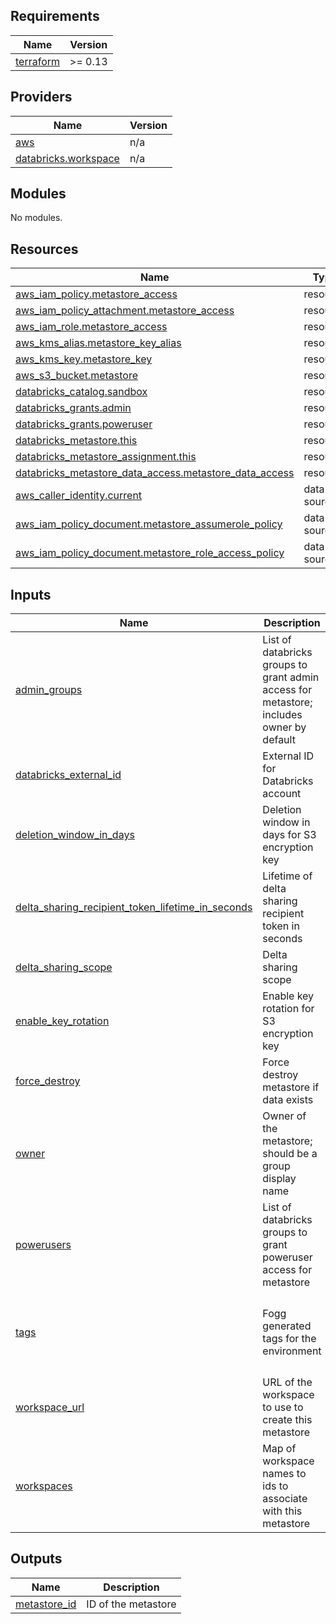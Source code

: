 <!-- START -->
## Requirements

| Name | Version |
|------|---------|
| <a name="requirement_terraform"></a> [terraform](#requirement\_terraform) | >= 0.13 |

## Providers

| Name | Version |
|------|---------|
| <a name="provider_aws"></a> [aws](#provider\_aws) | n/a |
| <a name="provider_databricks.workspace"></a> [databricks.workspace](#provider\_databricks.workspace) | n/a |

## Modules

No modules.

## Resources

| Name | Type |
|------|------|
| [aws_iam_policy.metastore_access](https://registry.terraform.io/providers/hashicorp/aws/latest/docs/resources/iam_policy) | resource |
| [aws_iam_policy_attachment.metastore_access](https://registry.terraform.io/providers/hashicorp/aws/latest/docs/resources/iam_policy_attachment) | resource |
| [aws_iam_role.metastore_access](https://registry.terraform.io/providers/hashicorp/aws/latest/docs/resources/iam_role) | resource |
| [aws_kms_alias.metastore_key_alias](https://registry.terraform.io/providers/hashicorp/aws/latest/docs/resources/kms_alias) | resource |
| [aws_kms_key.metastore_key](https://registry.terraform.io/providers/hashicorp/aws/latest/docs/resources/kms_key) | resource |
| [aws_s3_bucket.metastore](https://registry.terraform.io/providers/hashicorp/aws/latest/docs/resources/s3_bucket) | resource |
| [databricks_catalog.sandbox](https://registry.terraform.io/providers/databricks/databricks/latest/docs/resources/catalog) | resource |
| [databricks_grants.admin](https://registry.terraform.io/providers/databricks/databricks/latest/docs/resources/grants) | resource |
| [databricks_grants.poweruser](https://registry.terraform.io/providers/databricks/databricks/latest/docs/resources/grants) | resource |
| [databricks_metastore.this](https://registry.terraform.io/providers/databricks/databricks/latest/docs/resources/metastore) | resource |
| [databricks_metastore_assignment.this](https://registry.terraform.io/providers/databricks/databricks/latest/docs/resources/metastore_assignment) | resource |
| [databricks_metastore_data_access.metastore_data_access](https://registry.terraform.io/providers/databricks/databricks/latest/docs/resources/metastore_data_access) | resource |
| [aws_caller_identity.current](https://registry.terraform.io/providers/hashicorp/aws/latest/docs/data-sources/caller_identity) | data source |
| [aws_iam_policy_document.metastore_assumerole_policy](https://registry.terraform.io/providers/hashicorp/aws/latest/docs/data-sources/iam_policy_document) | data source |
| [aws_iam_policy_document.metastore_role_access_policy](https://registry.terraform.io/providers/hashicorp/aws/latest/docs/data-sources/iam_policy_document) | data source |

## Inputs

| Name | Description | Type | Default | Required |
|------|-------------|------|---------|:--------:|
| <a name="input_admin_groups"></a> [admin\_groups](#input\_admin\_groups) | List of databricks groups to grant admin access for metastore; includes owner by default | `list(string)` | `[]` | no |
| <a name="input_databricks_external_id"></a> [databricks\_external\_id](#input\_databricks\_external\_id) | External ID for Databricks account | `string` | n/a | yes |
| <a name="input_deletion_window_in_days"></a> [deletion\_window\_in\_days](#input\_deletion\_window\_in\_days) | Deletion window in days for S3 encryption key | `number` | `7` | no |
| <a name="input_delta_sharing_recipient_token_lifetime_in_seconds"></a> [delta\_sharing\_recipient\_token\_lifetime\_in\_seconds](#input\_delta\_sharing\_recipient\_token\_lifetime\_in\_seconds) | Lifetime of delta sharing recipient token in seconds | `number` | `3600` | no |
| <a name="input_delta_sharing_scope"></a> [delta\_sharing\_scope](#input\_delta\_sharing\_scope) | Delta sharing scope | `string` | `"INTERNAL"` | no |
| <a name="input_enable_key_rotation"></a> [enable\_key\_rotation](#input\_enable\_key\_rotation) | Enable key rotation for S3 encryption key | `bool` | `true` | no |
| <a name="input_force_destroy"></a> [force\_destroy](#input\_force\_destroy) | Force destroy metastore if data exists | `bool` | `false` | no |
| <a name="input_owner"></a> [owner](#input\_owner) | Owner of the metastore; should be a group display name | `string` | `"data-infra-admin"` | no |
| <a name="input_powerusers"></a> [powerusers](#input\_powerusers) | List of databricks groups to grant poweruser access for metastore | `list(string)` | <pre>[<br>  "powerusers"<br>]</pre> | no |
| <a name="input_tags"></a> [tags](#input\_tags) | Fogg generated tags for the environment | `object({ project : string, env : string, service : string, owner : string })` | n/a | yes |
| <a name="input_workspace_url"></a> [workspace\_url](#input\_workspace\_url) | URL of the workspace to use to create this metastore | `string` | n/a | yes |
| <a name="input_workspaces"></a> [workspaces](#input\_workspaces) | Map of workspace names to ids to associate with this metastore | `map(string)` | `{}` | no |

## Outputs

| Name | Description |
|------|-------------|
| <a name="output_metastore_id"></a> [metastore\_id](#output\_metastore\_id) | ID of the metastore |
<!-- END -->